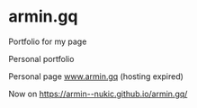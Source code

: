 # armin.gq
Portfolio for my page

  Personal portfolio
  
 Personal page www.armin.gq (hosting expired)
 
 Now on https://armin--nukic.github.io/armin.gq/
